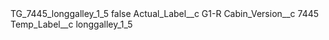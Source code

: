 <?xml version="1.0" encoding="UTF-8"?>
<CustomMetadata xmlns="http://soap.sforce.com/2006/04/metadata" xmlns:xsi="http://www.w3.org/2001/XMLSchema-instance" xmlns:xsd="http://www.w3.org/2001/XMLSchema">
    <label>TG_7445_longgalley_1_5</label>
    <protected>false</protected>
    <values>
        <field>Actual_Label__c</field>
        <value xsi:type="xsd:string">G1-R</value>
    </values>
    <values>
        <field>Cabin_Version__c</field>
        <value xsi:type="xsd:string">7445</value>
    </values>
    <values>
        <field>Temp_Label__c</field>
        <value xsi:type="xsd:string">longgalley_1_5</value>
    </values>
</CustomMetadata>
